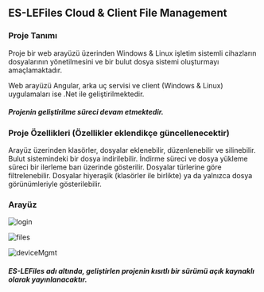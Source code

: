 ## ES-LEFiles Cloud & Client File Management

### Proje Tanımı
Proje bir web arayüzü üzerinden Windows & Linux işletim sistemli cihazların dosyalarının yönetilmesini ve bir bulut dosya sistemi oluşturmayı amaçlamaktadır.

Web arayüzü Angular, arka uç servisi ve client (Windows & Linux) uygulamaları ise .Net ile geliştirilmektedir.

##### Projenin geliştirilme süreci devam etmektedir.

### Proje Özellikleri (Özellikler eklendikçe güncellenecektir)
Arayüz üzerinden klasörler, dosyalar eklenebilir, düzenlenebilir ve silinebilir.
Bulut sistemindeki bir dosya indirilebilir. 
İndirme süreci ve dosya yükleme süreci bir ilerleme barı üzerinde gösterilir.
Dosyalar türlerine göre filtrelenebilir.
Dosyalar hiyeraşik (klasörler ile birlikte) ya da yalnızca dosya görünümleriyle gösterilebilir.

### Arayüz

![login](https://github.com/user-attachments/assets/b0fded07-598e-4b8d-849b-4d4e292f9b43)

![files](https://github.com/user-attachments/assets/654b9e56-a02f-4f37-bead-268c300952ee)

![deviceMgmt](https://github.com/user-attachments/assets/5472c7b3-d17c-44f7-8f7d-efde8a82c283)


##### ES-LEFiles adı altında, geliştirlen projenin kısıtlı bir sürümü açık kaynaklı olarak yayınlanacaktır.


